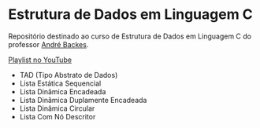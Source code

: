 # Estrutura de Dados em Linguagem C

Repositório destinado ao curso de Estrutura de Dados em Linguagem C do professor [André Backes](https://github.com/arbackes).

[Playlist no YouTube](https://www.youtube.com/playlist?list=PL8iN9FQ7_jt6H5m4Gm0H89sybzR9yaaka)

- TAD (Tipo Abstrato de Dados)
- Lista Estática Sequencial
- Lista Dinâmica Encadeada
- Lista Dinâmica Duplamente Encadeada
- Lista Dinâmica Circular
- Lista Com Nó Descritor
